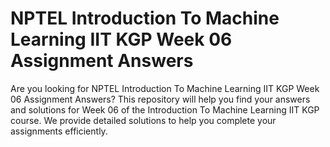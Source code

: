 # NPTEL Introduction To Machine Learning IIT KGP Week 06 Assignment Answers

Are you looking for NPTEL Introduction To Machine Learning IIT KGP Week 06 Assignment Answers? This repository will help you find your answers and solutions for Week 06 of the Introduction To Machine Learning IIT KGP course. We provide detailed solutions to help you complete your assignments efficiently.